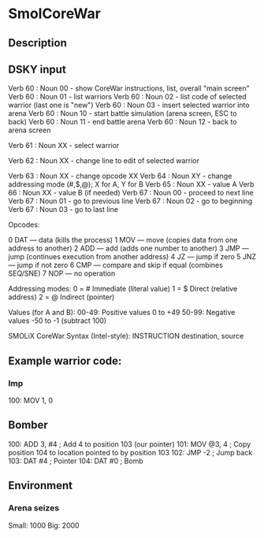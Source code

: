 # SmolCoreWar

## Description



## DSKY input

Verb 60 : Noun 00 - show CoreWar instructions, list, overall "main screen"
Verb 60 : Noun 01 - list warriors
Verb 60 : Noun 02 - list code of selected warrior (last one is "new")
Verb 60 : Noun 03 - insert selected warrior into arena
Verb 60 : Noun 10 - start battle simulation (arena screen, ESC to back)
Verb 60 : Noun 11 - end battle arena
Verb 60 : Noun 12 - back to arena screen

Verb 61 : Noun XX - select warrior

Verb 62 : Noun XX - change line to edit of selected warrior

Verb 63 : Noun XX - change opcode XX
Verb 64 : Noun XY - change addressing mode (#,$,@); X for A, Y for B
Verb 65 : Noun XX - value A
Verb 66 : Noun XX - value B (if needed)
Verb 67 : Noun 00 - proceed to next line
Verb 67 : Noun 01 - go to previous line
Verb 67 : Noun 02 - go to beginning
Verb 67 : Noun 03 - go to last line

Opcodes:

0 DAT — data (kills the process)
1 MOV — move (copies data from one address to another)
2 ADD — add (adds one number to another)
3 JMP — jump (continues execution from another address)
4 JZ  — jump if zero
5 JNZ — jump if not zero
6 CMP — compare and skip if equal (combines SEQ/SNE)
7 NOP — no operation

Addressing modes:
0 = # Immediate  (literal value)
1 = $ Direct (relative address)
2 = @ Indirect (pointer)

Values (for A and B):
00-49: Positive values 0 to +49
50-99: Negative values -50 to -1 (subtract 100)

SMOLiX CoreWar Syntax (Intel-style):
INSTRUCTION destination, source

## Example warrior code:
### Imp
100: MOV 1, 0

## Bomber
100: ADD 3, #4      ; Add 4 to position 103 (our pointer)
101: MOV @3, 4      ; Copy position 104 to location pointed to by position 103
102: JMP -2         ; Jump back
103: DAT #4         ; Pointer
104: DAT #0         ; Bomb

## Environment

### Arena seizes
Small: 1000
Big: 2000
